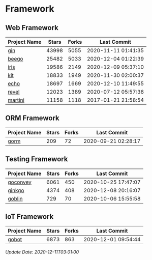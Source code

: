 # Framework

## Web Framework
| Project Name | Stars | Forks | Last Commit |
| ------------ | ----- | ----- | ----------- |
| [gin](https://github.com/gin-gonic/gin) | 43998 | 5055 | 2020-11-11 01:41:35 |
| [beego](https://github.com/astaxie/beego) | 25482 | 5033 | 2020-12-04 01:22:39 |
| [iris](https://github.com/kataras/iris) | 19586 | 2149 | 2020-12-09 05:37:10 |
| [kit](https://github.com/go-kit/kit) | 18833 | 1949 | 2020-11-30 02:00:37 |
| [echo](https://github.com/labstack/echo) | 18697 | 1669 | 2020-12-10 11:49:55 |
| [revel](https://github.com/revel/revel) | 12023 | 1389 | 2020-07-12 05:57:36 |
| [martini](https://github.com/go-martini/martini) | 11158 | 1118 | 2017-01-21 21:58:54 |

## ORM Framework
| Project Name | Stars | Forks | Last Commit |
| ------------ | ----- | ----- | ----------- |
| [gorm](https://github.com/jinzhu/gorm) | 209 | 72 | 2020-09-21 02:28:17 |

## Testing Framework
| Project Name | Stars | Forks | Last Commit |
| ------------ | ----- | ----- | ----------- |
| [goconvey](https://github.com/smartystreets/goconvey) | 6061 | 450 | 2020-10-25 17:47:07 |
| [ginkgo](https://github.com/onsi/ginkgo) | 4374 | 408 | 2020-12-08 20:16:07 |
| [goblin](https://github.com/franela/goblin) | 729 | 70 | 2020-10-06 15:55:58 |

## IoT Framework
| Project Name | Stars | Forks | Last Commit |
| ------------ | ----- | ----- | ----------- |
| [gobot](https://github.com/hybridgroup/gobot) | 6873 | 863 | 2020-12-01 09:54:44 |

*Update Date: 2020-12-11T03:01:00*